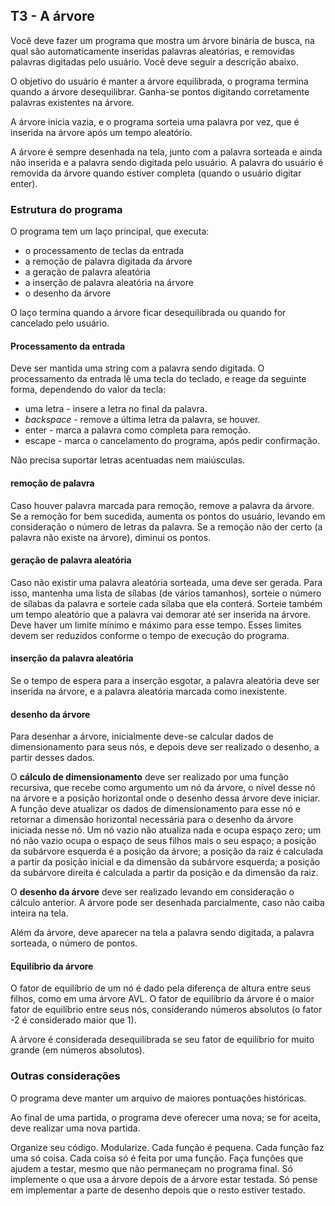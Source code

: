 ## T3 - A árvore

Você deve fazer um programa que mostra um árvore binária de busca, na qual são automaticamente inseridas palavras aleatórias, e removidas palavras digitadas pelo usuário. Você deve seguir a descrição abaixo.

O objetivo do usuário é manter a árvore equilibrada, o programa termina quando a árvore desequilibrar. Ganha-se pontos digitando corretamente palavras existentes na árvore.

A árvore inicia vazia, e o programa sorteia uma palavra por vez, que é inserida na árvore após um tempo aleatório.

A árvore é sempre desenhada na tela, junto com a palavra sorteada e ainda não inserida e a palavra sendo digitada pelo usuário. A palavra do usuário é removida da árvore quando estiver completa (quando o usuário digitar enter).

### Estrutura do programa

O programa tem um laço principal, que executa:
- o processamento de teclas da entrada
- a remoção de palavra digitada da árvore
- a geração de palavra aleatória
- a inserção de palavra aleatória na árvore
- o desenho da árvore

O laço termina quando a árvore ficar desequilibrada ou quando for cancelado pelo usuário.

#### Processamento da entrada

Deve ser mantida uma string com a palavra sendo digitada.
O processamento da entrada lê uma tecla do teclado, e reage da seguinte forma, dependendo do valor da tecla:
- uma letra - insere a letra no final da palavra.
- *backspace* - remove a última letra da palavra, se houver.
- enter - marca a palavra como completa para remoção.
- escape - marca o cancelamento do programa, após pedir confirmação.

Não precisa suportar letras acentuadas nem maiúsculas.

#### remoção de palavra

Caso houver palavra marcada para remoção, remove a palavra da árvore. Se a remoção for bem sucedida, aumenta os pontos do usuário, levando em consideração o número de letras da palavra. Se a remoção não der certo (a palavra não existe na árvore), diminui os pontos.

#### geração de palavra aleatória

Caso não existir uma palavra aleatória sorteada, uma deve ser gerada. 
Para isso, mantenha uma lista de sílabas (de vários tamanhos), sorteie o número de sílabas da palavra e sorteie cada sílaba que ela conterá. Sorteie também um tempo aleatório que a palavra vai demorar até ser inserida na árvore.
Deve haver um limite mínimo e máximo para esse tempo. Esses limites devem ser reduzidos conforme o tempo de execução do programa.

#### inserção da palavra aleatória

Se o tempo de espera para a inserção esgotar, a palavra aleatória deve ser inserida na árvore, e a palavra aleatória marcada como inexistente.

#### desenho da árvore

Para desenhar a árvore, inicialmente deve-se calcular dados de dimensionamento para seus nós, e depois deve ser realizado o desenho, a partir desses dados.

O **cálculo de dimensionamento** deve ser realizado por uma função recursiva, que recebe como argumento um nó da árvore, o nível desse nó na árvore e a posição horizontal onde o desenho dessa árvore deve iniciar. A função deve atualizar os dados de dimensionamento para esse nó e retornar a dimensão horizontal necessária para o desenho da árvore iniciada nesse nó. Um nó vazio não atualiza nada e ocupa espaço zero; um nó não vazio ocupa o espaço de seus filhos mais o seu espaço; a posição da subárvore esquerda é a posição da árvore; a posição da raiz é calculada a partir da posição inicial e da dimensão da subárvore esquerda; a posição da subárvore direita é calculada a partir da posição e da dimensão da raiz.

O **desenho da árvore** deve ser realizado levando em consideração o cálculo anterior. A árvore pode ser desenhada parcialmente, caso não caiba inteira na tela.

Além da árvore, deve aparecer na tela a palavra sendo digitada, a palavra sorteada, o número de pontos.

#### Equilíbrio da árvore

O fator de equilíbrio de um nó é dado pela diferença de altura entre seus filhos, como em uma árvore AVL. O fator de equilíbrio da árvore é o maior fator de equilíbrio entre seus nós, considerando números absolutos (o fator -2 é considerado maior que 1).

A árvore é considerada desequilibrada se seu fator de equilíbrio for muito grande (em números absolutos).

### Outras considerações

O programa deve manter um arquivo de maiores pontuações históricas.

Ao final de uma partida, o programa deve oferecer uma nova; se for aceita, deve realizar
uma nova partida.

Organize seu código. Modularize. Cada função é pequena. Cada função faz uma só coisa. Cada coisa só é feita por uma função.
Faça funções que ajudem a testar, mesmo que não permaneçam no programa final.
Só implemente o que usa a árvore depois de a árvore estar testada.
Só pense em implementar a parte de desenho depois que o resto estiver testado.
